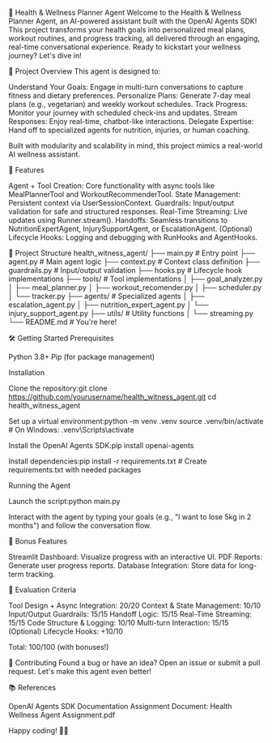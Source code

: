 🌱 Health & Wellness Planner Agent
Welcome to the Health & Wellness Planner Agent, an AI-powered assistant built with the OpenAI Agents SDK! This project transforms your health goals into personalized meal plans, workout routines, and progress tracking, all delivered through an engaging, real-time conversational experience. Ready to kickstart your wellness journey? Let's dive in!

🚀 Project Overview
This agent is designed to:

Understand Your Goals: Engage in multi-turn conversations to capture fitness and dietary preferences.
Personalize Plans: Generate 7-day meal plans (e.g., vegetarian) and weekly workout schedules.
Track Progress: Monitor your journey with scheduled check-ins and updates.
Stream Responses: Enjoy real-time, chatbot-like interactions.
Delegate Expertise: Hand off to specialized agents for nutrition, injuries, or human coaching.

Built with modularity and scalability in mind, this project mimics a real-world AI wellness assistant.

🎯 Features

Agent + Tool Creation: Core functionality with async tools like MealPlannerTool and WorkoutRecommenderTool.
State Management: Persistent context via UserSessionContext.
Guardrails: Input/output validation for safe and structured responses.
Real-Time Streaming: Live updates using Runner.stream().
Handoffs: Seamless transitions to NutritionExpertAgent, InjurySupportAgent, or EscalationAgent.
(Optional) Lifecycle Hooks: Logging and debugging with RunHooks and AgentHooks.


📂 Project Structure
health_witness_agent/
├── main.py              # Entry point
├── agent.py            # Main agent logic
├── context.py          # Context class definition
├── guardrails.py       # Input/output validation
├── hooks.py            # Lifecycle hook implementations
├── tools/              # Tool implementations
│   ├── goal_analyzer.py
│   ├── meal_planner.py
│   ├── workout_recomender.py
│   ├── scheduler.py
│   └── tracker.py
├── agents/             # Specialized agents
│   ├── escalation_agent.py
│   ├── nutrition_expert_agent.py
│   └── injury_support_agent.py
├── utils/              # Utility functions
│   └── streaming.py
└── README.md           # You're here!


🛠️ Getting Started
Prerequisites

Python 3.8+
Pip (for package management)

Installation

Clone the repository:git clone https://github.com/yourusername/health_witness_agent.git
cd health_witness_agent


Set up a virtual environment:python -m venv .venv
source .venv/bin/activate  # On Windows: .venv\Scripts\activate


Install the OpenAI Agents SDK:pip install openai-agents


Install dependencies:pip install -r requirements.txt  # Create requirements.txt with needed packages



Running the Agent

Launch the script:python main.py


Interact with the agent by typing your goals (e.g., "I want to lose 5kg in 2 months") and follow the conversation flow.


🌟 Bonus Features

Streamlit Dashboard: Visualize progress with an interactive UI.
PDF Reports: Generate user progress reports.
Database Integration: Store data for long-term tracking.


🎯 Evaluation Criteria

Tool Design + Async Integration: 20/20
Context & State Management: 10/10
Input/Output Guardrails: 15/15
Handoff Logic: 15/15
Real-Time Streaming: 15/15
Code Structure & Logging: 10/10
Multi-turn Interaction: 15/15
(Optional) Lifecycle Hooks: +10/10

Total: 100/100 (with bonuses!)

🤝 Contributing
Found a bug or have an idea? Open an issue or submit a pull request. Let's make this agent even better!

📚 References

OpenAI Agents SDK Documentation
Assignment Document: Health Wellness Agent Assignment.pdf

Happy coding! 💪🌿
